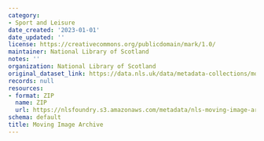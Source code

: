 ```yaml
---
category:
- Sport and Leisure
date_created: '2023-01-01'
date_updated: ''
license: https://creativecommons.org/publicdomain/mark/1.0/
maintainer: National Library of Scotland
notes: ''
organization: National Library of Scotland
original_dataset_link: https://data.nls.uk/data/metadata-collections/moving-image-archive/
records: null
resources:
- format: ZIP
  name: ZIP
  url: https://nlsfoundry.s3.amazonaws.com/metadata/nls-moving-image-archive-2023.zip
schema: default
title: Moving Image Archive
---
```

